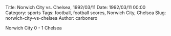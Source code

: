 Title: Norwich City vs. Chelsea, 1992/03/11
Date: 1992/03/11 00:00
Category: sports
Tags: football, football scores, Norwich City, Chelsea
Slug: norwich-city-vs-chelsea
Author: carbonero


Norwich City 0 - 1 Chelsea
